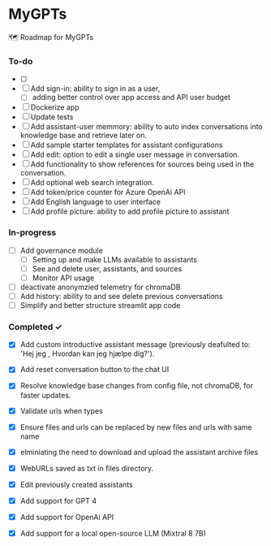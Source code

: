 # MyGPTs
🗺️ Roadmap for MyGPTs 

### To-do
- [ ]
- [ ] Add sign-in: ability to sign in as a user,
  - [ ] adding better control over app access and API user budget
- [ ] Dockerize app
- [ ] Update tests
- [ ] Add assistant-user memmory: ability to auto index conversations into knowledge base and retrieve later on.
- [ ] Add sample starter templates for assistant configurations
- [ ] Add edit: option to edit a single user message in conversation.  
- [ ] Add functionality to show references for sources being used in the conversation.
- [ ] Add optional web search integration.
- [ ] Add token/price counter for Azure OpenAi API  
- [ ] Add English language to user interface
- [ ] Add profile picture: ability to add profile picture to assistant

### In-progress
- [ ] Add governance module
    - [ ] Setting up and make LLMs available to assistants
    - [ ] See and delete user, assistants, and sources
    - [ ] Monitor API usage
- [ ] deactivate anonymzied telemetry for chromaDB
- [ ] Add history: ability to and see delete previous conversations 
- [ ] Simplify and better structure streamlit app code 

### Completed ✓
- [x] Add custom introductive assistant message (previously deafulted to: 'Hej jeg <navn>, Hvordan kan jeg hjælpe dig?'). 
- [x] Add reset conversation button to the chat UI
- [x] Resolve knowledge base changes from config file, not chromaDB, for faster updates.
- [x] Validate urls when types
- [x] Ensure files and urls can be replaced by new files and urls with same name 
- [x] elminiating the need to download and upload the assistant archive files
- [x] WebURLs saved as txt in files directory. 
- [x] Edit previously created assistants  
- [x] Add support for GPT 4  
- [x] Add support for OpenAi API  
- [x] Add support for a local open-source LLM (Mixtral 8 7B)  



